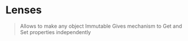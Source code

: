 # Lenses #

> Allows to make any object Immutable
> Gives mechanism to Get and Set properties independently